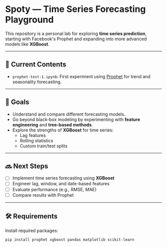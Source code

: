 # Spoty — Time Series Forecasting Playground

This repository is a personal lab for exploring **time series prediction**, starting with Facebook's Prophet and expanding into more advanced models like **XGBoost**.

---

## 📂 Current Contents

- `prophet-test-1.ipynb`: First experiment using [Prophet](https://facebook.github.io/prophet/) for trend and seasonality forecasting.

---

## 🎯 Goals

- Understand and compare different forecasting models.
- Go beyond black-box modeling by experimenting with **feature engineering** and **tree-based methods**.
- Explore the strengths of **XGBoost** for time series:
  - Lag features
  - Rolling statistics
  - Custom train/test splits

---

## 🔜 Next Steps

- [ ] Implement time series forecasting using **XGBoost**
- [ ] Engineer lag, window, and date-based features
- [ ] Evaluate performance (e.g., RMSE, MAE)
- [ ] Compare results with Prophet

---

## 🛠️ Requirements

Install required packages:

```bash
pip install prophet xgboost pandas matplotlib scikit-learn
